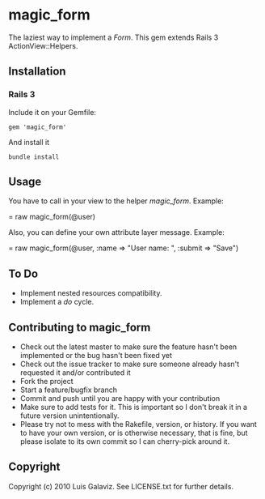 # magic_form

The laziest way to implement a *Form*. This gem extends Rails 3 ActionView::Helpers.

## Installation

### Rails 3

Include it on your Gemfile:

    gem 'magic_form'

And install it

    bundle install

## Usage

You have to call in your view to the helper *magic_form*. Example:

= raw magic_form(@user)

Also, you can define your own attribute layer message. Example:

= raw magic_form(@user, :name => "User name: ", :submit => "Save")

## To Do

* Implement nested resources compatibility.
* Implement a *do* cycle.

## Contributing to magic_form
 
* Check out the latest master to make sure the feature hasn't been implemented or the bug hasn't been fixed yet
* Check out the issue tracker to make sure someone already hasn't requested it and/or contributed it
* Fork the project
* Start a feature/bugfix branch
* Commit and push until you are happy with your contribution
* Make sure to add tests for it. This is important so I don't break it in a future version unintentionally.
* Please try not to mess with the Rakefile, version, or history. If you want to have your own version, or is otherwise necessary, that is fine, but please isolate to its own commit so I can cherry-pick around it.

## Copyright

Copyright (c) 2010 Luis Galaviz. See LICENSE.txt for
further details.

